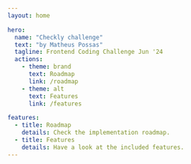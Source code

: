 ```yaml
---
layout: home

hero:
  name: "Checkly challenge"
  text: "by Matheus Possas"
  tagline: Frontend Coding Challenge Jun '24
  actions:
    - theme: brand
      text: Roadmap
      link: /roadmap
    - theme: alt
      text: Features
      link: /features

features:
  - title: Roadmap
    details: Check the implementation roadmap.
  - title: Features
    details: Have a look at the included features.
---
```


